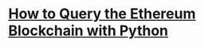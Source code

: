 # [How to Query the Ethereum Blockchain with Python](https://www.thepythoncode.com/article/query-ethereum-blockchain-with-python)